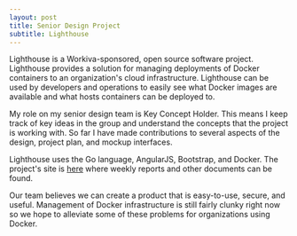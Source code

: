 ```yaml
---
layout: post
title: Senior Design Project
subtitle: Lighthouse
---
```

Lighthouse is a Workiva-sponsored, open source software project. Lighthouse provides a solution for
managing deployments of Docker containers to an organization's cloud infrastructure. Lighthouse can be used
by developers and operations to easily see what Docker images are available and what hosts containers can be
deployed to.

My role on my senior design team is Key Concept Holder. This means I keep track of key ideas in the group
and understand the concepts that the project is working with. So far I have made contributions to several
aspects of the design, project plan, and mockup interfaces.

Lighthouse uses the Go language, AngularJS, Bootstrap, and Docker. The project's site is [here](https://lighthouse.github.io)
where weekly reports and other documents can be found.

Our team believes we can create a product that is easy-to-use, secure, and useful. Management of Docker infrastructure
is still fairly clunky right now so we hope to alleviate some of these problems for organizations using Docker.

